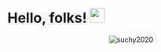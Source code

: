 # Hello, folks! <img src="https://raw.githubusercontent.com/MartinHeinz/MartinHeinz/master/wave.gif" width="30px">
<p align="center"> <img src="https://github-readme-stats.vercel.app/api?username=suchy2020&count_private=true&theme=tokyonight&hide_title=true" alt="suchy2020" /> </p>

